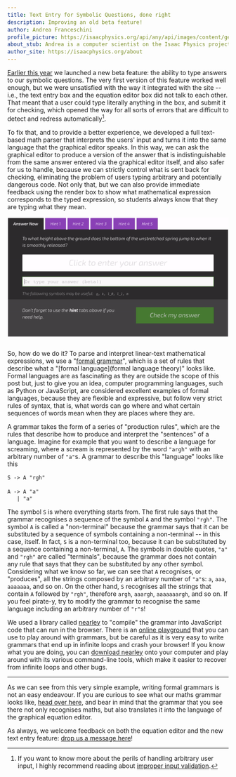 ```yaml
---
title: Text Entry for Symbolic Questions, done right
description: Improving an old beta feature!
author: Andrea Franceschini
profile_picture: https://isaacphysics.org/api/any/api/images/content/general_pages/about_us/photos/af2.png
about_stub: Andrea is a computer scientist on the Isaac Physics project, interested in human-computer interaction, education, and art.
author_site: https://isaacphysics.org/about
---
```

<a href="/equation-editor-text-entry.html">Earlier this year</a> we launched a new beta feature: the ability to type answers to our symbolic questions. The very first version of this feature worked well enough, but we were unsatisfied with the way it integrated with the site -- i.e., the text entry box and the equation editor box did not talk to each other. That meant that a user could type literally anything in the box, and submit it for checking, which opened the way for all sorts of errors that are difficult to detect and redress automatically[^1].

To fix that, and to provide a better experience, we developed a full text-based math parser that interprets the users' input and turns it into the same language that the graphical editor speaks. In this way, we can ask the graphical editor to produce a version of the answer that is indistinguishable from the same answer entered via the graphical editor itself, and also safer for us to handle, because we can strictly control what is sent back for checking, eliminating the problem of users typing arbitrary and potentially dangerous code. Not only that, but we can also provide immediate feedback using the render box to show what mathematical expression corresponds to the typed expression, so students always know that they are typing what they mean.

<figure style="text-align:center;margin:15px auto 25px auto;">
    <img src="/images/eqn-text-entry-grammar/text-entry.gif" alt="A symbolic question, showing the new text-entry box underneath.">
</figure>

So, how do we do it? To parse and interpret linear-text mathematical expressions, we use a "[formal grammar](https://en.wikipedia.org/wiki/Formal_grammar)", which is a set of rules that describe what a "[formal language](formal language theory)" looks like. Formal languages are as fascinating as they are outside the scope of this post but, just to give you an idea, computer programming languages, such as Python or JavaScript, are considered excellent examples of formal languages, because they are flexible and expressive, but follow very strict rules of syntax, that is, what words can go where and what certain sequences of words mean when they are places where they are.

A grammar takes the form of a series of "production rules", which are the rules that describe how to produce and interpret the "sentences" of a language. Imagine for example that you want to describe a language for screaming, where a scream is represented by the word `"argh"` with an arbitrary number of `"a"`s. A grammar to describe this "language" looks like this

```
S -> A "rgh"

A -> A "a"
   | "a"
```

The symbol `S` is where everything starts from. The first rule says that the grammar recognises a sequence of the symbol `A` and the symbol `"rgh"`. The symbol `A` is called a "non-terminal" because the grammar says that it can be substituted by a sequence of symbols containing a non-terminal -- in this case, itself. In fact, `S` is a non-terminal too, because it can be substituted by a sequence containing a non-terminal, `A`. The symbols in double quotes, `"a"` and `"rgh"` are called "terminals", because the grammar does not contain any rule that says that they can be substituted by any other symbol. Considering what we know so far, we can see that `A` recognises, or "produces", all the strings composed by an arbitrary number of `"a"`s: `a`, `aaa`, `aaaaaaa`, and so on. On the other hand, `S` recognises all the strings that contain `A` followed by `"rgh"`, therefore `argh`, `aaargh`, `aaaaaaargh`, and so on. If you feel pirate-y, try to modify the grammar to recognise the same language including an arbitrary number of `"r"`s!

We used a library called [nearley](https://nearley.js.org/) to "compile" the grammar into JavaScript code that can run in the browser. There is an [online playground](https://omrelli.ug/nearley-playground/) that you can use to play around with grammars, but be careful as it is very easy to write grammars that end up in infinite loops and crash your browser! If you know what you are doing, you can [download nearley](https://nearley.js.org/docs/getting-started#installation) onto your computer and play around with its various command-line tools, which make it easier to recover from infinite loops and other bugs.

---

As we can see from this very simple example, writing formal grammars is not an easy endeavour. If you are curious to see what our maths grammar looks like, [head over here](https://github.com/ucam-cl-dtg/isaac-app/blob/eqn-text-entry-with-grammar/app/js/lib/equation_editor/grammar.ne), and bear in mind that the grammar that you see there not only recognises maths, but also translates it into the language of the graphical equation editor.

As always, we welcome feedback on both the equation editor and the new text entry feature: <a href="https://isaacphysics.org/contact?subject=Beta%20Feature%20Feedback" target="_blank">drop us a message here</a>!

[^1]: If you want to know more about the perils of handling arbitrary user input, I highly recommend reading about [improper input validation](https://en.wikipedia.org/wiki/Improper_input_validation).